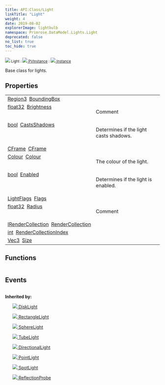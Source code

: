 ```yaml
---
title: API:Class/Light
linkTitle: "Light"
weight: 4
date: 2019-08-02
explorerImage: lightbulb
namespace: Primrose.DataModel.Lights.Light
deprecated: false
no_list: true
toc_hide: true
---
```

<small class="inheritance">
<span class="" href="/docs/api-reference/Class/Light"><img src="/icons/silk/lightbulb.png"/>&nbsp;Light</span>&nbsp;:&nbsp;<a class="" href="/docs/api-reference/Class/PVInstance"><img src="/icons/silk/default.png"/>&nbsp;PVInstance</a>&nbsp;:&nbsp;<a class="" href="/docs/api-reference/Class/Instance"><img src="/icons/silk/default.png"/>&nbsp;Instance</a></small>
<p class="summary">

Base class for lights.

</p>
 
## Properties
 
<table class="studiohide">
<tbody>
<tr class="function-row ">
<td style="vertical-align:top;white-space:normal;">
<div>
<a class="type" href="/docs/api-reference/DataType/Region3">Region3</a><span class="method-body" style="text-indent: -2em; padding-left: 0.5em"><a class="name" href="BoundingBox">BoundingBox</a></span></td>
<td style="vertical-align:top;white-space:normal;">
</td>
</tr>

<tr class="function-row ">
<td style="vertical-align:top;white-space:normal;">
<div>
<a class="type" href="/docs/api-reference/System/Primitives#single">float32</a><span class="method-body" style="text-indent: -2em; padding-left: 0.5em"><a class="name" href="Brightness">Brightness</a></span></td>
<td style="vertical-align:top;white-space:normal;">
<p>
Comment
</p></td>
</tr>

<tr class="function-row ">
<td style="vertical-align:top;white-space:normal;">
<div>
<a class="type" href="/docs/api-reference/System/Primitives#boolean">bool</a><span class="method-body" style="text-indent: -2em; padding-left: 0.5em"><a class="name" href="CastsShadows">CastsShadows</a></span></td>
<td style="vertical-align:top;white-space:normal;">
<p>
Determines if the light casts shadows.
</p></td>
</tr>

<tr class="function-row ">
<td style="vertical-align:top;white-space:normal;">
<div>
<a class="type" href="/docs/api-reference/DataType/CFrame">CFrame</a><span class="method-body" style="text-indent: -2em; padding-left: 0.5em"><a class="name" href="CFrame">CFrame</a></span></td>
<td style="vertical-align:top;white-space:normal;">
</td>
</tr>

<tr class="function-row ">
<td style="vertical-align:top;white-space:normal;">
<div>
<a class="type" href="/docs/api-reference/DataType/Colour">Colour</a><span class="method-body" style="text-indent: -2em; padding-left: 0.5em"><a class="name" href="Colour">Colour</a></span></td>
<td style="vertical-align:top;white-space:normal;">
<p>
The colour of the light.
</p></td>
</tr>

<tr class="function-row ">
<td style="vertical-align:top;white-space:normal;">
<div>
<a class="type" href="/docs/api-reference/System/Primitives#boolean">bool</a><span class="method-body" style="text-indent: -2em; padding-left: 0.5em"><a class="name" href="Enabled">Enabled</a></span></td>
<td style="vertical-align:top;white-space:normal;">
<p>
Determines if the light is enabled.
</p></td>
</tr>

<tr class="function-row ">
<td style="vertical-align:top;white-space:normal;">
<div>
<a class="type" href="/docs/api-reference/Misc/LightFlags">LightFlags</a><span class="method-body" style="text-indent: -2em; padding-left: 0.5em"><a class="name" href="Flags">Flags</a></span></td>
<td style="vertical-align:top;white-space:normal;">
</td>
</tr>

<tr class="function-row ">
<td style="vertical-align:top;white-space:normal;">
<div>
<a class="type" href="/docs/api-reference/System/Primitives#single">float32</a><span class="method-body" style="text-indent: -2em; padding-left: 0.5em"><a class="name" href="Radius">Radius</a></span></td>
<td style="vertical-align:top;white-space:normal;">
<p>
Comment
</p></td>
</tr>

<tr class="function-row ">
<td style="vertical-align:top;white-space:normal;">
<div>
<a class="type" href="/docs/api-reference/Misc/IRenderCollection">IRenderCollection</a><span class="method-body" style="text-indent: -2em; padding-left: 0.5em"><a class="name" href="RenderCollection">RenderCollection</a></span></td>
<td style="vertical-align:top;white-space:normal;">
</td>
</tr>

<tr class="function-row ">
<td style="vertical-align:top;white-space:normal;">
<div>
<a class="type" href="/docs/api-reference/System/Primitives#int32">int</a><span class="method-body" style="text-indent: -2em; padding-left: 0.5em"><a class="name" href="RenderCollectionIndex">RenderCollectionIndex</a></span></td>
<td style="vertical-align:top;white-space:normal;">
</td>
</tr>

<tr class="function-row ">
<td style="vertical-align:top;white-space:normal;">
<div>
<a class="type" href="/docs/api-reference/DataType/Vec3">Vec3</a><span class="method-body" style="text-indent: -2em; padding-left: 0.5em"><a class="name" href="Size">Size</a></span></td>
<td style="vertical-align:top;white-space:normal;">
</td>
</tr>

</tbody>
</table>
 
## Functions
 
<table class="studiohide">
<tbody>
</tbody>
</table>
 
## Events
 
<table class="studiohide">
<tbody>
</tbody>
</table>
<b>
Inherited by:</b>
<div class="inheritors">
<ul class="root">
<a class="" href="/docs/api-reference/Class/DiskLight"><img src="/icons/silk/lightbulb.png"/>&nbsp;DiskLight</a>
<ul class="nested">
</ul>
<a class="" href="/docs/api-reference/Class/RectangleLight"><img src="/icons/silk/lightbulb.png"/>&nbsp;RectangleLight</a>
<ul class="nested">
</ul>
<a class="" href="/docs/api-reference/Class/SphereLight"><img src="/icons/silk/lightbulb.png"/>&nbsp;SphereLight</a>
<ul class="nested">
</ul>
<a class="" href="/docs/api-reference/Class/TubeLight"><img src="/icons/silk/lightbulb.png"/>&nbsp;TubeLight</a>
<ul class="nested">
</ul>
<a class="" href="/docs/api-reference/Class/DirectionalLight"><img src="/icons/silk/lightbulb.png"/>&nbsp;DirectionalLight</a>
<ul class="nested">
</ul>
<a class="" href="/docs/api-reference/Class/PointLight"><img src="/icons/silk/lightbulb.png"/>&nbsp;PointLight</a>
<ul class="nested">
</ul>
<a class="" href="/docs/api-reference/Class/SpotLight"><img src="/icons/silk/lightbulb.png"/>&nbsp;SpotLight</a>
<ul class="nested">
</ul>
<a class="" href="/docs/api-reference/Class/ReflectionProbe"><img src="/icons/silk/probe.png"/>&nbsp;ReflectionProbe</a>
<ul class="nested">
</ul>
</ul>
</div>
